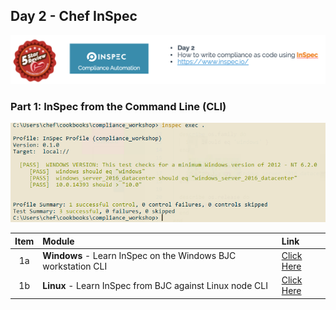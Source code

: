 ## Day 2 - Chef InSpec
![Chef InSpec](/images/ChefInSpec.png)

### Part 1: InSpec from the Command Line (CLI)
![ChefAutomate](/images/3version.png)

| Item | Module  | Link  |
| :---: |:-------------| :-----|
| 1a  | **Windows** - Learn InSpec on the Windows BJC workstation CLI | [Click Here](https://github.com/anthonygrees/compliance-workshop/blob/master/windows_inspec.md) |
| 1b  | **Linux** - Learn InSpec from BJC against Linux node CLI | [Click Here](https://github.com/anthonygrees/compliance-workshop/blob/master/linux_inspec.md) |

